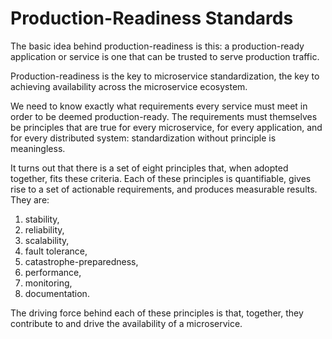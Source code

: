 # Production-Readiness Standards

The basic idea behind production-readiness is this: a production-ready application or service is one that can be trusted to serve production traffic.

Production-readiness is the key to microservice standardization, the key to achieving availability across the microservice ecosystem.

We need to know exactly what requirements every service must meet in order to be deemed production-ready. The requirements must themselves be principles that are true for every microservice, for every application, and for every distributed system: standardization without principle is meaningless.

It turns out that there is a set of eight principles that, when adopted together, fits these criteria. Each of these principles is quantifiable, gives rise to a set of actionable requirements, and produces measurable results. They are:

1. stability,
2. reliability,
3. scalability,
4. fault tolerance,
5. catastrophe-preparedness,
6. performance,
7. monitoring,
8. documentation.

The driving force behind each of these principles is that, together, they contribute to and drive the availability of a microservice.